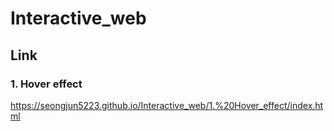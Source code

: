 # Interactive_web

## Link
### 1. Hover effect
https://seongjun5223.github.io/Interactive_web/1.%20Hover_effect/index.html
